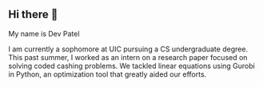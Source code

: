 ## Hi there 👋
My name is Dev Patel

I am currently a sophomore at UIC pursuing a CS undergraduate degree. 
This past summer, I worked as an intern on a research paper focused on solving coded cashing problems. We tackled linear equations using Gurobi in Python, an optimization tool that greatly aided our efforts.
<!--
**Devp459/Devp459** is a ✨ _special_ ✨ repository because its `README.md` (this file) appears on your GitHub profile.

Here are some ideas to get you started:

- 🔭 I’m currently working on ...
- 🌱 I’m currently learning ...
- 👯 I’m looking to collaborate on ...
- 🤔 I’m looking for help with ...
- 💬 Ask me about ...
- 📫 How to reach me: ...
- 😄 Pronouns: ...
- ⚡ Fun fact: ...
-->
